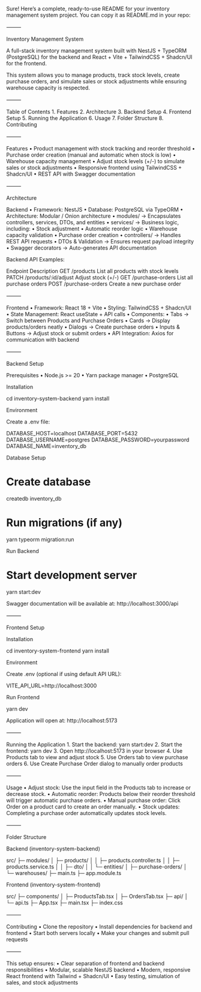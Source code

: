 Sure! Here’s a complete, ready-to-use README for your inventory management system project. You can copy it as README.md in your repo:

⸻

Inventory Management System

A full-stack inventory management system built with NestJS + TypeORM (PostgreSQL) for the backend and React + Vite + TailwindCSS + Shadcn/UI for the frontend.

This system allows you to manage products, track stock levels, create purchase orders, and simulate sales or stock adjustments while ensuring warehouse capacity is respected.

⸻

Table of Contents
	1.	Features
	2.	Architecture
	3.	Backend Setup
	4.	Frontend Setup
	5.	Running the Application
	6.	Usage
	7.	Folder Structure
	8.	Contributing

⸻

Features
	•	Product management with stock tracking and reorder threshold
	•	Purchase order creation (manual and automatic when stock is low)
	•	Warehouse capacity management
	•	Adjust stock levels (+/-) to simulate sales or stock adjustments
	•	Responsive frontend using TailwindCSS + Shadcn/UI
	•	REST API with Swagger documentation

⸻

Architecture

Backend
	•	Framework: NestJS
	•	Database: PostgreSQL via TypeORM
	•	Architecture: Modular / Onion architecture
	•	modules/ → Encapsulates controllers, services, DTOs, and entities
	•	services/ → Business logic, including:
	•	Stock adjustment
	•	Automatic reorder logic
	•	Warehouse capacity validation
	•	Purchase order creation
	•	controllers/ → Handles REST API requests
	•	DTOs & Validation → Ensures request payload integrity
	•	Swagger decorators → Auto-generates API documentation

Backend API Examples:

Endpoint	Description
GET /products	List all products with stock levels
PATCH /products/:id/adjust	Adjust stock (+/-)
GET /purchase-orders	List all purchase orders
POST /purchase-orders	Create a new purchase order


⸻

Frontend
	•	Framework: React 18 + Vite
	•	Styling: TailwindCSS + Shadcn/UI
	•	State Management: React useState + API calls
	•	Components:
	•	Tabs → Switch between Products and Purchase Orders
	•	Cards → Display products/orders neatly
	•	Dialogs → Create purchase orders
	•	Inputs & Buttons → Adjust stock or submit orders
	•	API Integration: Axios for communication with backend

⸻

Backend Setup

Prerequisites
	•	Node.js >= 20
	•	Yarn package manager
	•	PostgreSQL

Installation

cd inventory-system-backend
yarn install

Environment

Create a .env file:

DATABASE_HOST=localhost
DATABASE_PORT=5432
DATABASE_USERNAME=postgres
DATABASE_PASSWORD=yourpassword
DATABASE_NAME=inventory_db

Database Setup

# Create database
createdb inventory_db

# Run migrations (if any)
yarn typeorm migration:run

Run Backend

# Start development server
yarn start:dev

Swagger documentation will be available at: http://localhost:3000/api

⸻

Frontend Setup

Installation

cd inventory-system-frontend
yarn install

Environment

Create .env (optional if using default API URL):

VITE_API_URL=http://localhost:3000

Run Frontend

yarn dev

Application will open at: http://localhost:5173

⸻

Running the Application
	1.	Start the backend: yarn start:dev
	2.	Start the frontend: yarn dev
	3.	Open http://localhost:5173 in your browser
	4.	Use Products tab to view and adjust stock
	5.	Use Orders tab to view purchase orders
	6.	Use Create Purchase Order dialog to manually order products

⸻

Usage
	•	Adjust stock: Use the input field in the Products tab to increase or decrease stock.
	•	Automatic reorder: Products below their reorder threshold will trigger automatic purchase orders.
	•	Manual purchase order: Click Order on a product card to create an order manually.
	•	Stock updates: Completing a purchase order automatically updates stock levels.

⸻

Folder Structure

Backend (inventory-system-backend)

src/
├─ modules/
│  ├─ products/
│  │  ├─ products.controller.ts
│  │  ├─ products.service.ts
│  │  ├─ dto/
│  │  └─ entities/
│  ├─ purchase-orders/
│  └─ warehouses/
├─ main.ts
├─ app.module.ts

Frontend (inventory-system-frontend)

src/
├─ components/
│  ├─ ProductsTab.tsx
│  ├─ OrdersTab.tsx
├─ api/
│  └─ api.ts
├─ App.tsx
├─ main.tsx
├─ index.css


⸻

Contributing
	•	Clone the repository
	•	Install dependencies for backend and frontend
	•	Start both servers locally
	•	Make your changes and submit pull requests

⸻

This setup ensures:
	•	Clear separation of frontend and backend responsibilities
	•	Modular, scalable NestJS backend
	•	Modern, responsive React frontend with Tailwind + Shadcn/UI
	•	Easy testing, simulation of sales, and stock adjustments


